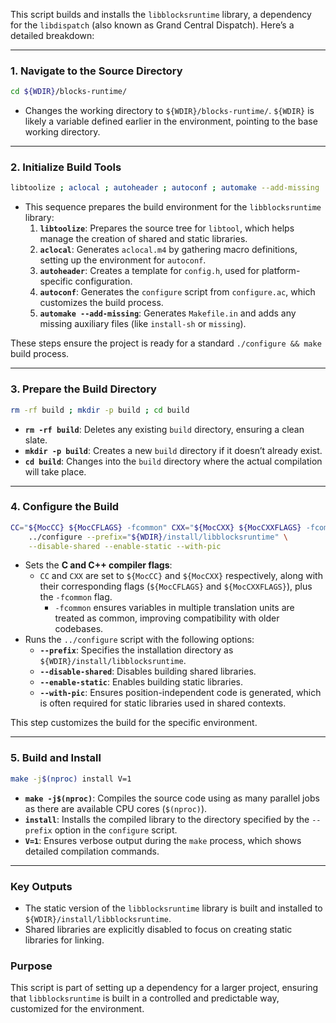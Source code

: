 This script builds and installs the `libblocksruntime` library, a dependency for the `libdispatch` (also known as Grand Central Dispatch). Here’s a detailed breakdown:

---

### 1. **Navigate to the Source Directory**
```bash
cd ${WDIR}/blocks-runtime/
```
- Changes the working directory to `${WDIR}/blocks-runtime/`. `${WDIR}` is likely a variable defined earlier in the environment, pointing to the base working directory.

---

### 2. **Initialize Build Tools**
```bash
libtoolize ; aclocal ; autoheader ; autoconf ; automake --add-missing
```
- This sequence prepares the build environment for the `libblocksruntime` library:
  1. **`libtoolize`**: Prepares the source tree for `libtool`, which helps manage the creation of shared and static libraries.
  2. **`aclocal`**: Generates `aclocal.m4` by gathering macro definitions, setting up the environment for `autoconf`.
  3. **`autoheader`**: Creates a template for `config.h`, used for platform-specific configuration.
  4. **`autoconf`**: Generates the `configure` script from `configure.ac`, which customizes the build process.
  5. **`automake --add-missing`**: Generates `Makefile.in` and adds any missing auxiliary files (like `install-sh` or `missing`).

These steps ensure the project is ready for a standard `./configure && make` build process.

---

### 3. **Prepare the Build Directory**
```bash
rm -rf build ; mkdir -p build ; cd build
```
- **`rm -rf build`**: Deletes any existing `build` directory, ensuring a clean slate.
- **`mkdir -p build`**: Creates a new `build` directory if it doesn’t already exist.
- **`cd build`**: Changes into the `build` directory where the actual compilation will take place.

---

### 4. **Configure the Build**
```bash
CC="${MocCC} ${MocCFLAGS} -fcommon" CXX="${MocCXX} ${MocCXXFLAGS} -fcommon" \
	../configure --prefix="${WDIR}/install/libblocksruntime" \
	--disable-shared --enable-static --with-pic
```
- Sets the **C and C++ compiler flags**:
  - `CC` and `CXX` are set to `${MocCC}` and `${MocCXX}` respectively, along with their corresponding flags (`${MocCFLAGS}` and `${MocCXXFLAGS}`), plus the `-fcommon` flag. 
    - `-fcommon` ensures variables in multiple translation units are treated as common, improving compatibility with older codebases.
- Runs the `../configure` script with the following options:
  - **`--prefix`**: Specifies the installation directory as `${WDIR}/install/libblocksruntime`.
  - **`--disable-shared`**: Disables building shared libraries.
  - **`--enable-static`**: Enables building static libraries.
  - **`--with-pic`**: Ensures position-independent code is generated, which is often required for static libraries used in shared contexts.

This step customizes the build for the specific environment.

---

### 5. **Build and Install**
```bash
make -j$(nproc) install V=1
```
- **`make -j$(nproc)`**: Compiles the source code using as many parallel jobs as there are available CPU cores (`$(nproc)`).
- **`install`**: Installs the compiled library to the directory specified by the `--prefix` option in the `configure` script.
- **`V=1`**: Ensures verbose output during the `make` process, which shows detailed compilation commands.

---

### Key Outputs
- The static version of the `libblocksruntime` library is built and installed to `${WDIR}/install/libblocksruntime`.
- Shared libraries are explicitly disabled to focus on creating static libraries for linking.

### Purpose
This script is part of setting up a dependency for a larger project, ensuring that `libblocksruntime` is built in a controlled and predictable way, customized for the environment.
